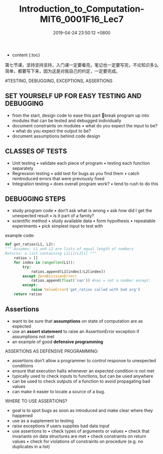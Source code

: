 ﻿---
layout: post
title:  "Introduction_to_Computation-MIT6_0001F16_Lec7"
date:   2019-04-24 23:50:12 +0800
categories: Introduction_to_Computation
tags: Python 
---

* content
{:toc}

第七节课，坚持坚持坚持，入门课一定要看完，笔记也一定要写完，不论知识多么简单，都要写下来，因为这是对我自己的约定，一定要完成。

#TESTING, DEBUGGING, EXCEPTIONS, ASSERTIONS

## SET YOURSELF UP FOR EASY TESTING AND DEBUGGING
- from the start, design code to ease this part break program up into modules that can be tested and debugged individually
- document constraints on modules
• what do you expect the input to be?
• what do you expect the output to be?
- document assumptions behind code design

## CLASSES OF TESTS
- Unit testing
• validate each piece of program
• testing each function separately
- Regression testing
• add test for bugs as you find them
• catch reintroduced errors that were previously fixed
- Integration testing
• does overall program work? • tend to rush to do this

## DEBUGGING STEPS
- study program code
• don’t ask what is wrong
• ask how did I get the unexpected result • is it part of a family?
- scientific method
• study available data
• form hypothesis
• repeatable experiments
• pick simplest input to test with

example code:
```python
def get_ratios(L1, L2):
""" Assumes: L1 and L2 are lists of equal length of numbers
Returns: a list containing L1[i]/L2[i] """ 
    ratios = []
    for index in range(len(L1)):
        try:
            ratios.append(L1[index]/L2[index]) 
        except ZeroDivisionError:
            ratios.append(float('nan')) #nan = not a number except:
        except:
            raise ValueError('get_ratios called with bad arg')
    return ratios
```

## Assertions
- want to be sure that **assumptions** on state of computation are as expected
- use an **assert statement** to raise an AssertionError exception if assumptions not met
- an example of good **defensive programming**

ASSERTIONS AS DEFENSIVE PROGRAMMING:
- assertions don’t allow a programmer to control response to unexpected conditions
- ensure that execution halts whenever an expected condition is not met
- typically used to check inputs to functions, but can be used anywhere
- can be used to check outputs of a function to avoid propagating bad values
- can make it easier to locate a source of a bug.

WHERE TO USE ASSERTIONS?
- goal is to spot bugs as soon as introduced and make clear where they happened
- use as a supplement to testing
- raise exceptions if users supplies bad data input
- use assertions to
• check types of arguments or values
• check that invariants on data structures are met • check constraints on return values
• check for violations of constraints on procedure (e.g. no duplicates in a list)